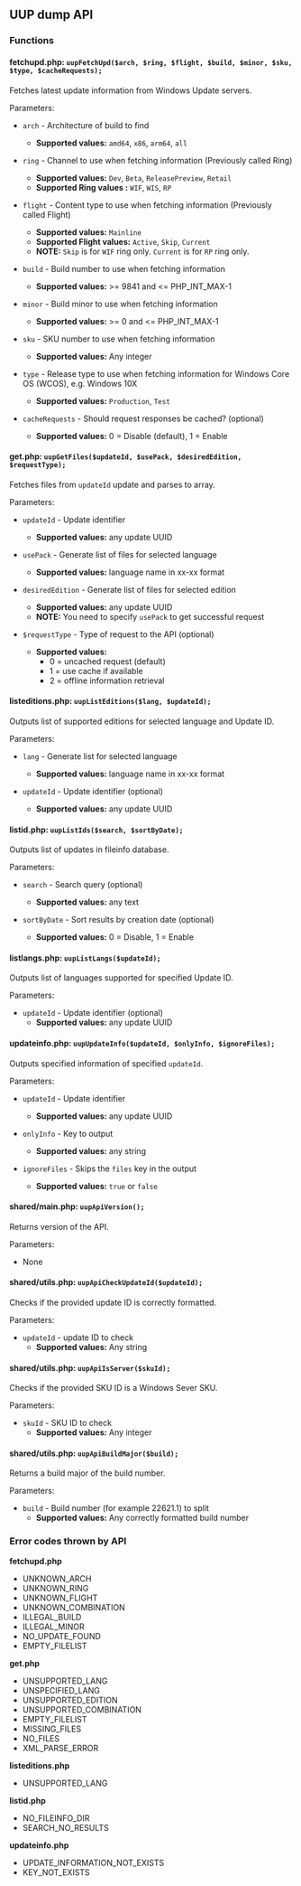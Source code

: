 UUP dump API
------------

### Functions
#### fetchupd.php: `uupFetchUpd($arch, $ring, $flight, $build, $minor, $sku, $type, $cacheRequests);`
Fetches latest update information from Windows Update servers.

Parameters:
 - `arch` - Architecture of build to find
   - **Supported values:** `amd64`, `x86`, `arm64`, `all`

 - `ring` - Channel to use when fetching information (Previously called Ring)
   - **Supported values:** `Dev`, `Beta`, `ReleasePreview`, `Retail`
   - **Supported Ring values :** `WIF`, `WIS`, `RP`

 - `flight` - Content type to use when fetching information (Previously called Flight)
   - **Supported values:** `Mainline`
   - **Supported Flight values:** `Active`, `Skip`, `Current`
   - **NOTE:** `Skip` is for `WIF` ring only. `Current` is for `RP` ring only.

 - `build` - Build number to use when fetching information
   - **Supported values:** >= 9841 and <= PHP_INT_MAX-1

 - `minor` - Build minor to use when fetching information
   - **Supported values:** >= 0 and <= PHP_INT_MAX-1

 - `sku` - SKU number to use when fetching information
   - **Supported values:** Any integer

 - `type` - Release type to use when fetching information for Windows Core OS (WCOS), e.g. Windows 10X
   - **Supported values:** `Production`, `Test`

 - `cacheRequests` - Should request responses be cached? (optional)
   - **Supported values:** 0 = Disable (default), 1 = Enable

#### get.php: `uupGetFiles($updateId, $usePack, $desiredEdition, $requestType);`
Fetches files from `updateId` update and parses to array.

Parameters:
 - `updateId` - Update identifier
   - **Supported values:** any update UUID

 - `usePack` - Generate list of files for selected language
   - **Supported values:** language name in xx-xx format

 - `desiredEdition` - Generate list of files for selected edition
   - **Supported values:** any update UUID
   - **NOTE:** You need to specify `usePack` to get successful request

 - `$requestType` - Type of request to the API (optional)
   - **Supported values:**
     - 0 = uncached request (default)
     - 1 = use cache if available
     - 2 = offline information retrieval

#### listeditions.php: `uupListEditions($lang, $updateId);`
Outputs list of supported editions for selected language and Update ID.

Parameters:
 - `lang` - Generate list for selected language
   - **Supported values:** language name in xx-xx format

 - `updateId` - Update identifier (optional)
   - **Supported values:** any update UUID

#### listid.php: `uupListIds($search, $sortByDate);`
Outputs list of updates in fileinfo database.

Parameters:
 - `search` - Search query (optional)
   - **Supported values:** any text

 - `sortByDate` - Sort results by creation date (optional)
   - **Supported values:** 0 = Disable, 1 = Enable


#### listlangs.php: `uupListLangs($updateId);`
Outputs list of languages supported for specified Update ID.

Parameters:
 - `updateId` - Update identifier (optional)
   - **Supported values:** any update UUID


#### updateinfo.php: `uupUpdateInfo($updateId, $onlyInfo, $ignoreFiles);`
Outputs specified information of specified `updateId`.

Parameters:
 - `updateId` - Update identifier
   - **Supported values:** any update UUID

 - `onlyInfo` - Key to output
   - **Supported values:** any string

 - `ignoreFiles` - Skips the `files` key in the output
   - **Supported values:** `true` or `false`

#### shared/main.php: `uupApiVersion();`
Returns version of the API.

Parameters:
 - None

#### shared/utils.php: `uupApiCheckUpdateId($updateId);`
Checks if the provided update ID is correctly formatted.

Parameters:
 - `updateId` - update ID to check
   - **Supported values:** Any string

#### shared/utils.php: `uupApiIsServer($skuId);`
Checks if the provided SKU ID is a Windows Sever SKU.

Parameters:
 - `skuId` - SKU ID to check
   - **Supported values:** Any integer

#### shared/utils.php: `uupApiBuildMajor($build);`
Returns a build major of the build number.

Parameters:
 - `build` - Build number (for example 22621.1) to split
   - **Supported values:** Any correctly formatted build number

### Error codes thrown by API
**fetchupd.php**
 - UNKNOWN_ARCH
 - UNKNOWN_RING
 - UNKNOWN_FLIGHT
 - UNKNOWN_COMBINATION
 - ILLEGAL_BUILD
 - ILLEGAL_MINOR
 - NO_UPDATE_FOUND
 - EMPTY_FILELIST

**get.php**
 - UNSUPPORTED_LANG
 - UNSPECIFIED_LANG
 - UNSUPPORTED_EDITION
 - UNSUPPORTED_COMBINATION
 - EMPTY_FILELIST
 - MISSING_FILES
 - NO_FILES
 - XML_PARSE_ERROR

**listeditions.php**
 - UNSUPPORTED_LANG

**listid.php**
 - NO_FILEINFO_DIR
 - SEARCH_NO_RESULTS

**updateinfo.php**
 - UPDATE_INFORMATION_NOT_EXISTS
 - KEY_NOT_EXISTS
